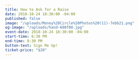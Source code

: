 ```yaml
---
title: How to Ask for a Raise
date: 2018-10-24 18:30:00 -04:00
published: false
image: "/uploads/Money%20Circle%20Photos%20(11)-7ebb21.png"
og-image: "/uploads/hand-680f80.jpg"
event-date: 2018-10-24 18:30:00 -04:00
start-time: 6:30 PM
end-time: 8:30 PM
button-text: Sign Me Up!
ticket-price: "$20"
---
```


